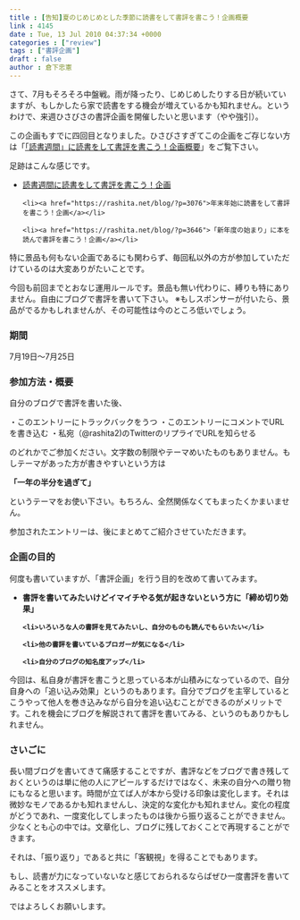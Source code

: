 ```yaml
---
title : [告知]夏のじめじめとした季節に読書をして書評を書こう！企画概要
link : 4145
date : Tue, 13 Jul 2010 04:37:34 +0000
categories : ["review"]
tags : ["書評企画"]
draft : false
author : 倉下忠憲
---
```


さて、7月もそろそろ中盤戦。雨が降ったり、じめじめしたりする日が続いていますが、もしかしたら家で読書をする機会が増えているかも知れません。というわけで、来週ひさびさの書評企画を開催したいと思います（やや強引）。

この企画もすでに四回目となりました。ひさびさすぎてこの企画をご存じない方は「<a href="https://rashita.net/blog/?p=2606">「読書週間」に読書をして書評を書こう！企画概要</a>」をご覧下さい。

足跡はこんな感じです。

<ul>
	<li><a href="https://rashita.net/blog/?p=2617">読書週間に読書をして書評を書こう！企画</a></li>

	<li><a href="https://rashita.net/blog/?p=3076">年末年始に読書をして書評を書こう！企画</a></li>

	<li><a href="https://rashita.net/blog/?p=3646">「新年度の始まり」に本を読んで書評を書こう！企画</a></li>
</ul>



特に景品も何もない企画であるにも関わらず、毎回私以外の方が参加していただけているのは大変ありがたいことです。

今回も前回までとおなじ運用ルールです。景品も無い代わりに、縛りも特にありません。自由にブログで書評を書いて下さい。
※もしスポンサーが付いたら、景品がでるかもしれませんが、その可能性は今のところ低いでしょう。

<h3>期間</h3>
7月19日～7月25日

<h3>参加方法・概要</h3>
自分のブログで書評を書いた後、

・このエントリーにトラックバックをうつ
・このエントリーにコメントでURLを書き込む
・私宛（@rashita2)のTwitterのリプライでURLを知らせる

のどれかでご参加ください。文字数の制限やテーマめいたものもありません。もしテーマがあった方が書きやすいという方は

<strong>「一年の半分を過ぎて」</strong>

というテーマをお使い下さい。もちろん、全然関係なくてもまったくかまいません。

参加されたエントリーは、後にまとめてご紹介させていただきます。
<h3>企画の目的</h3>
何度も書いていますが、「書評企画」を行う目的を改めて書いてみます。

<strong><ul>
	<li>書評を書いてみたいけどイマイチやる気が起きないという方に「締め切り効果」</li>

	<li>いろいろな人の書評を見てみたいし、自分のものも読んでもらいたい</li>

	<li>他の書評を書いているブロガーが気になる</li>

	<li>自分のブログの知名度アップ</li>
</ul></strong>



今回は、私自身が書評を書こうと思っている本が山積みになっているので、自分自身への「追い込み効果」というのもあります。自分でブログを主宰しているとこうやって他人を巻き込みながら自分を追い込むことができるのがメリットです。これを機会にブログを解説されて書評を書いてみる、というのもありかもしれません。

<h3>さいごに</h3>
長い間ブログを書いてきて痛感することですが、書評などをブログで書き残しておくというのは単に他の人にアピールするだけではなく、未来の自分への贈り物にもなると思います。時間が立てば人が本から受ける印象は変化します。それは微妙なモノであるかも知れませんし、決定的な変化かも知れません。変化の程度がどうであれ、一度変化してしまったものは後から振り返ることができません。少なくとも心の中では。文章化し、ブログに残しておくことで再現することができます。

それは、「振り返り」であると共に「客観視」を得ることでもあります。

もし、読書が力になっていないなと感じておられるならばぜひ一度書評を書いてみることをオススメします。

ではよろしくお願いします。